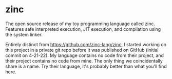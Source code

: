 # zinc
The open source release of my toy programming language called zinc.  Features safe interpreted execution, JIT execution, and compilation using the system linker.

Entirely distinct from https://github.com/zinc-lang/zinc, I started working on this project in a private git repo before it was published on GitHub (initial commit on 4-21-22).  My language contains no code from their project, and their project contains no code from mine.  The only thing we coincidentally share is a name.  Try their language, it's probably better than what you'll find here.

